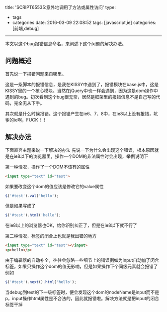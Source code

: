 title: 'SCRIPT65535:意外地调用了方法或属性访问'
type:
  - tags
  - categories
date: 2016-03-09 22:08:52
tags: [javascript,ie]
categories: [前端,debug]
---
本文以这个bug报错信息命名，来阐述下这个问题的解决办法。

## 问题概述
首先说一下报错问题来自哪里。

这是一条脚本的报错信息，是我在KISSY中遇到了，报错模块在base.js中，这是KISSY里的一个核心模块。当然在jQuery中也一样会遇到，因为这是dom操作中遇到的bug。初次看到这个bug很无奈，居然是框架里的报错信息不是自己写的代码，完全无从下手。

其次就是什么时候报错。这个报错产生在ie6、7、8中，在ie8以上没有报错，坑爹的ie啊，FUCK！！

## 解决办法
下面直奔主题来说一下解决的办法
先说一下为什么会出现这个错误，根本原因就是在ie8以下的浏览器里，操作一个DOM的非法属性时会出现，举例说明下

第一种情况，操作了一个DOM不该有的属性

```html
<input type="text" id="test">
```
如果要改变这个dom的值应该是修改它的value属性
```javascript
$('#test').val('hello');
```
但是如果写成了
```javascript
$('#test').html('hello');
```
在ie8以上的浏览器也OK，给你识别纠正了，但是在ie8以下就不行了

第二种情况，标签的闭合上也就是我出错的地方
```html
<input type="text" id="test"></input>
<p>hello</p>
```
由于编辑器的自动补全，往往会忽略一些细节上的错误例如为input自动加了闭合标签，如果只操作这个dom的值无影响，但是如果操作下个同级元素就会报错了例如
```javascript
$('#test').next().html('hello');
```
当debug到test的下一级标签时，便会发现这个dom的nodeName是input而不是p，input操作html属性是不合法的，因此就报错啦。解决方法就是把input的闭合标签干掉